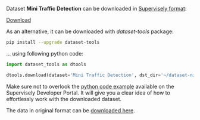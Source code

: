 Dataset **Mini Traffic Detection** can be downloaded in [Supervisely format](https://developer.supervisely.com/api-references/supervisely-annotation-json-format):

 [Download](https://assets.supervisely.com/supervisely-supervisely-assets-public/teams_storage/b/w/kJ/1sr9W5O9K6opXUpkr5mhmPgefnE3FtfmLqLYrQ8f2mSJugDekGOWtSC7P8qenHnkHeJhIzdzRG4pJu9qgPRcg4IbdRqEitptBs9IQiGFCxWhF23wr7DFVELj3elb.tar)

As an alternative, it can be downloaded with *dataset-tools* package:
``` bash
pip install --upgrade dataset-tools
```

... using following python code:
``` python
import dataset_tools as dtools

dtools.download(dataset='Mini Traffic Detection', dst_dir='~/dataset-ninja/')
```
Make sure not to overlook the [python code example](https://developer.supervisely.com/getting-started/python-sdk-tutorials/iterate-over-a-local-project) available on the Supervisely Developer Portal. It will give you a clear idea of how to effortlessly work with the downloaded dataset.

The data in original format can be [downloaded here](https://www.kaggle.com/datasets/zoltanszekely/mini-traffic-detection-dataset).